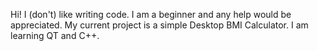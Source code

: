 Hi!
I (don't) like writing code.
I am a beginner and any help would be appreciated.
My current project is a simple Desktop BMI Calculator.
I am learning QT and C++. 
